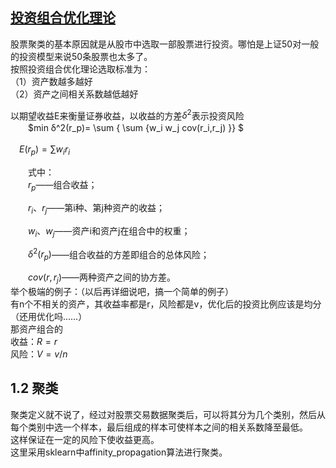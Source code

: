 [投资组合优化理论](https://blog.csdn.net/matr_ix_laboratory/article/details/50738917)
------------

股票聚类的基本原因就是从股市中选取一部股票进行投资。哪怕是上证50对一般的投资模型来说50条股票也太多了。  
按照投资组合优化理论选取标准为：  
（1）资产数越多越好  
（2）资产之间相关系数越低越好

以期望收益E来衡量证券收益，以收益的方差$δ^2$表示投资风险  
　　$min δ^2(r_p)= \sum { \sum {w_i w_j cov(r_i,r_j) }} $

　$E(r_p)=\sum {w_i r_i }$　

　　式中：  
　　$r_p$——组合收益；

　　$r_i、r_j$——第i种、第j种资产的收益；

　　$w_i、w_j$——资产i和资产j在组合中的权重；

　　$δ^2(r_p)$——组合收益的方差即组合的总体风险；

　　$cov(r,r_j)$——两种资产之间的协方差。  
举个极端的例子：（以后再详细说吧，搞一个简单的例子）  
有n个不相关的资产，其收益率都是r，风险都是v，优化后的投资比例应该是均分（还用优化吗……）  
那资产组合的  
收益：$R = r$  
风险：$V = v/n$

1.2 聚类
------

聚类定义就不说了，经过对股票交易数据聚类后，可以将其分为几个类别，然后从每个类别中选一个样本，最后组成的样本可使样本之间的相关系数降至最低。  
这样保证在一定的风险下使收益更高。  
这里采用sklearn中affinity\_propagation算法进行聚类。

